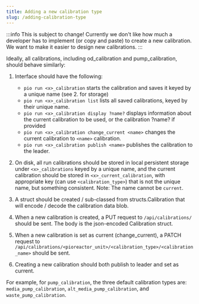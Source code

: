 ```yaml
---
title: Adding a new calibration type
slug: /adding-calibration-type
---
```


:::info
This is subject to change! Currently we don't like how much a developer has to implement (or copy and paste) to create a new calibration. We want to make it easier to design new calibrations.
:::

Ideally, all calibrations, including od_calibration and pump_calibration, should behave similarly:

1. Interface should have the following:
   - `pio run <x>_calibration` starts the calibration and saves it keyed by a unique name (see 2. for storage)
   - `pio run <x>_calibration list` lists all saved calibrations, keyed by their unique name.
   - `pio run <x>_calibration display ?name?` displays information about the current calibration to be used, or the calibration ?name? if provided
   - `pio run <x>_calibration change_current <name>` changes the current calibration to `<name>` calibration.
   - `pio run <x>_calibration publish <name>` publishes the calibration to the leader.

2. On disk, all run calibrations should be stored in local persistent storage under `<x>_calibrations` keyed by a unique name, and the current calibration
should be stored in `<x>_current_calibration`, with appropriate key (can use `<calibration_type>`) that is not the unique name, but something consistent. Note: The name cannot be `current`.
3. A struct should be created / sub-classed from structs.Calibration that will encode / decode the calibration data blob.
4. When a new calibration is created, a PUT request to `/api/calibrations/` should be sent. The body is the json-encoded Calibration struct.
5. When a new calibration is set as current (change_current), a PATCH request to `/api/calibrations/<pioreactor_unit>/<calibration_type>/<calibration_name>` should be sent.
6. Creating a new calibration should both publish to leader and set as current.

For example, for `pump_calibration`, the three default calibration types are: `media_pump_calibration`, `alt_media_pump_calibration`, and `waste_pump_calibration`.